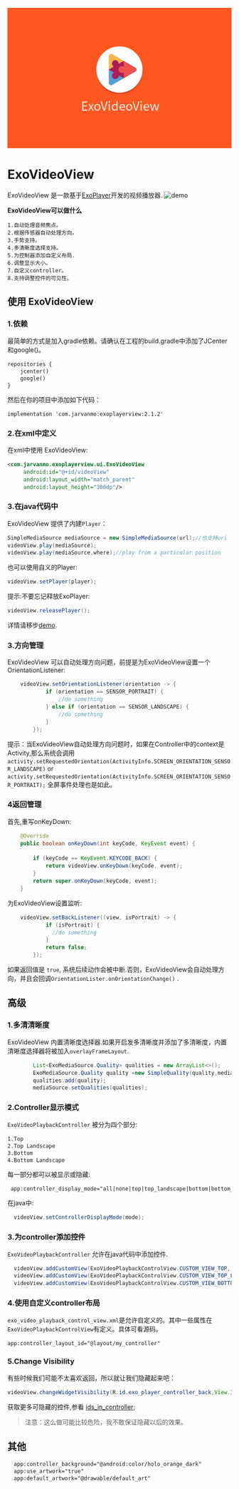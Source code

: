![logo](./images/default_art.png)
# ExoVideoView





ExoVideoView 是一款基于[ExoPlayer](https://github.com/google/ExoPlayer)开发的视频播放器.
![demo](./images/demo.gif)

**ExoVideoView可以做什么**

    1.自动处理音频焦点。
    2.根据传感器自动处理方向。
    3.手势支持。
    4.多清晰度选择支持。
    5.为控制器添加自定义布局.
    6.调整显示大小。
    7.自定义controller。
    8.支持调整控件的可见性。
## 使用 ExoVideoView
### 1.依赖
最简单的方式是加入gradle依赖。请确认在工程的build.gradle中添加了JCenter和google()。
```
repositories {
    jcenter()
    google()
}
```
然后在你的项目中添加如下代码：
```
implementation 'com.jarvanmo:exoplayerview:2.1.2'
```
### 2.在xml中定义
在xml中使用 ExoVideoView:
```xml
<com.jarvanmo.exoplayerview.ui.ExoVideoView
     android:id="@+id/videoView"
     android:layout_width="match_parent"
     android:layout_height="300dp"/>
```
### 3.在java代码中
ExoVideoView 提供了内建```Player```：
```java
SimpleMediaSource mediaSource = new SimpleMediaSource(url);//也支持uri
videoView.play(mediaSource);
videoView.play(mediaSource,where);//play from a particular position
```
也可以使用自义的Player:
```java
videoView.setPlayer(player);
```
提示:不要忘记释放ExoPlayer:
```java
videoView.releasePlayer();
```
详情请移步[demo]().

### 3.方向管理
ExoVideoView 可以自动处理方向问题，前提是为ExoVideoView设置一个OrientationListener:
```java
    videoView.setOrientationListener(orientation -> {
            if (orientation == SENSOR_PORTRAIT) {
                //do something
            } else if (orientation == SENSOR_LANDSCAPE) {
                //do something
            }
        });
```
提示：当ExoVideoView自动处理方向问题时，如果在Controller中的context是Activity,那么系统会调用
```activity.setRequestedOrientation(ActivityInfo.SCREEN_ORIENTATION_SENSOR_LANDSCAPE)``` or ```activity.setRequestedOrientation(ActivityInfo.SCREEN_ORIENTATION_SENSOR_PORTRAIT);```
全屏事件处理也是如此。
### 4返回管理
首先,重写onKeyDown:
```java
    @Override
    public boolean onKeyDown(int keyCode, KeyEvent event) {

        if (keyCode == KeyEvent.KEYCODE_BACK) {
            return videoView.onKeyDown(keyCode, event);
        }
        return super.onKeyDown(keyCode, event);
    }

```
为ExoVideoView设置监听:
```java
    videoView.setBackListener((view, isPortrait) -> {
            if (isPortrait) {
              //do something
            }
            return false;
        });
```
如果返回值是 ```true```, 系统后续动作会被中断.否则，ExoVideoView会自动处理方向，并且会回调```OrientationLister.onOrientationChange()``` .
## 高级
### 1.多清清晰度
ExoVideoView 内置清晰度选择器.如果开启发多清晰度并添加了多清晰度，内置清晰度选择器将被加入```overlayFrameLayout```.
```java
        List<ExoMediaSource.Quality> qualities = new ArrayList<>();
        ExoMediaSource.Quality quality =new SimpleQuality(quality,mediaSource.url());
        qualities.add(quality);
        mediaSource.setQualities(qualities);
```

### 2.Controller显示模式
```ExoVideoPlaybackController``` 被分为四个部分:
```
1.Top
2.Top Landscape
3.Bottom
4.Bottom Landscape
```
每一部分都可以被显示或隐藏:
```xml
 app:controller_display_mode="all|none|top|top_landscape|bottom|bottom_landscape"
```
在java中:
```java
  videoView.setControllerDisplayMode(mode);
```

### 3.为controller添加控件
```ExoVideoPlaybackController``` 允许在java代码中添加控件.
```java
  videoView.addCustomView(ExoVideoPlaybackControlView.CUSTOM_VIEW_TOP, view);
  videoView.addCustomView(ExoVideoPlaybackControlView.CUSTOM_VIEW_TOP_LANDSCAPE, view);
  videoView.addCustomView(ExoVideoPlaybackControlView.CUSTOM_VIEW_BOTTOM_LANDSCAPE, view);
```
### 4.使用自定义controller布局
```exo_video_playback_control_view.xml```是允许自定义的。其中一些属性在```ExoVideoPlaybackControlView```有定义。具体可看源码。
```xml
app:controller_layout_id="@layout/my_controller"
```
### 5.Change Visibility
有些时候我们可能不太喜欢返回，所以就让我们隐藏起来吧：
```java
videoView.changeWidgetVisibility(R.id.exo_player_controller_back,View.INVISIBLE);
```
获取更多可隐藏的控件,参看 [ids_in_controller](./exoplayerview/src/main/res/values/ids.xml);
> 注意：这么做可能比较危险，我不敢保证隐藏以后的效果。
## 其他

```
  app:controller_background="@android:color/holo_orange_dark"
  app:use_artwork="true"
  app:default_artwork="@drawable/default_art"
```
